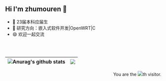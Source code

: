## Hi I'm zhumouren 👋

<!--
**mourenZhu/mourenZhu** is a ✨ _special_ ✨ repository because its `README.md` (this file) appears on your GitHub profile.

Here are some ideas to get you started:

- 🔭 I’m currently working on ...
- 🌱 I’m currently learning ...
- 👯 I’m looking to collaborate on ...
- 🤔 I’m looking for help with ...
- 💬 Ask me about ...
- 📫 How to reach me: ...
- 😄 Pronouns: ...
- ⚡ Fun fact: ...
-->

<!--
<img align="right" src="https://github-readme-stats.vercel.app/api?username=mourenZhu&show_icons=true&count_private=true&theme=radical">
-->

- 🔭 23届本科应届生
- 🌱 研究方向：嵌入式软件开发|OpenWRT|C
- 😄 欢迎一起交流

<br/><br/>

| <img align="center" src="https://github-readme-stats.vercel.app/api?username=mourenZhu&show_icons=true&include_all_commits=true&theme=radical&hide_border=true" alt="Anurag's github stats" /> | <img align="center" src="https://github-readme-stats.vercel.app/api/top-langs/?username=mourenZhu&layout=compact&theme=radical&hide_border=true&hide=javascript,html" /> |
| ------------- | ------------- |

<div align="right">You are the <img src="https://profile-counter.glitch.me/mourenZhu/count.svg">th visitor.</div>

